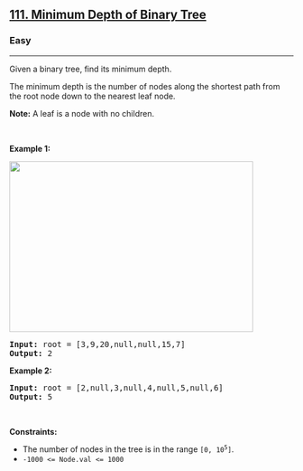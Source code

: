 <h2><a href="https://leetcode.com/problems/minimum-depth-of-binary-tree/">111. Minimum Depth of Binary Tree</a></h2><h3>Easy</h3><hr><div><p class="bv-p-translate">Given a binary tree, find its minimum depth.<bv-p-translate-btn class="bv-p-translate-btn" title="Burning Vocabulary translation" style="left: -28px; display: none;">↳</bv-p-translate-btn></p>

<p class="bv-p-translate">The minimum depth is the number of nodes <bvtag class="memorize_new_word bv_leetcode_com bv_browserName_google_chrome  burning_vocabulary  _id_1594940669727">along</bvtag> the shortest path from the root node down to the nearest leaf node.<bv-p-translate-btn class="bv-p-translate-btn" title="Burning Vocabulary translation" style="left: -28px; display: none;">↳</bv-p-translate-btn></p>

<p class="bv-p-translate"><strong>Note:</strong>&nbsp;A leaf is a node <bvtag class="memorize_new_word bv_leetcode_com bv_browserName_google_chrome  burning_vocabulary  _id_1594940668588">with</bvtag> no children.<bv-p-translate-btn class="bv-p-translate-btn" title="Burning Vocabulary translation" style="left: 0px; display: none; top: -18px;">↳</bv-p-translate-btn></p>

<p>&nbsp;</p>
<p><strong class="example">Example 1:</strong></p>
<img alt="" src="https://assets.leetcode.com/uploads/2020/10/12/ex_depth.jpg" style="width: 432px; height: 302px;">
<pre><strong>Input:</strong> root = [3,9,20,null,null,15,7]
<strong>Output:</strong> 2
</pre>

<p><strong class="example">Example 2:</strong></p>

<pre><strong>Input:</strong> root = [2,null,3,null,4,null,5,null,6]
<strong>Output:</strong> 5
</pre>

<p>&nbsp;</p>
<p class="bv-p-translate"><strong>Constraints:</strong><bv-p-translate-btn class="bv-p-translate-btn" title="Burning Vocabulary translation" style="left: -28px; display: none;">↳</bv-p-translate-btn></p>

<ul>
	<li>The number of nodes in the tree is in the range <code>[0, 10<sup>5</sup>]</code>.</li>
	<li><code>-1000 &lt;= Node.val &lt;= 1000</code></li>
</ul>
</div>